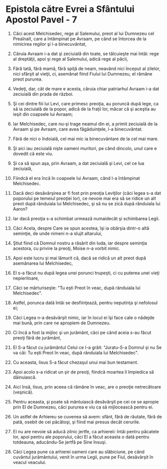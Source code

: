 # Epistola c&#259;tre Evrei a Sf&#226;ntului Apostol Pavel - 7

1. Căci acest Melchisedec, rege al Salemului, preot al lui Dumnezeu cel Preaînalt, care a întâmpinat pe Avraam, pe când se întorcea de la nimicirea regilor şi l-a binecuvântat, 

2. Căruia Avraam i-a dat şi zeciuială din toate, se tâlcuieşte mai întâi: rege al dreptăţii, apoi şi rege al Salemului, adică rege al păcii, 

3. Fără tată, fără mamă, fără spiţă de neam, neavând nici început al zilelor, nici sfârşit al vieţii, ci, asemănat fiind Fiului lui Dumnezeu, el rămâne preot pururea. 

4. Vedeţi, dar, cât de mare e acesta, căruia chiar patriarhul Avraam i-a dat zeciuială din prada de război. 

5. Şi cei dintre fiii lui Levi, care primesc preoţia, au poruncă după lege, ca să ia zeciuială de la popor, adică de la fraţii lor, măcar că şi aceştia au ieşit din coapsele lui Avraam; 

6. Iar Melchisedec, care nu-şi trage neamul din ei, a primit zeciuială de la Avraam şi pe Avraam, care avea făgăduinţele, l-a binecuvântat. 

7. Fără de nici o îndoială, cel mai mic ia binecuvântare de la cel mai mare. 

8. Şi aici iau zeciuială nişte oameni muritori, pe când dincolo, unul care e dovedit că este viu. 

9. Şi ca să spun aşa, prin Avraam, a dat zeciuială şi Levi, cel ce lua zeciuială, 

10. Fiindcă el era încă în coapsele lui Avraam, când l-a întâmpinat Melchisedec. 

11. Dacă deci desăvârşirea ar fi fost prin preoţia Leviţilor (căci legea s-a dat poporului pe temeiul preoţiei lor), ce nevoie mai era să se ridice un alt preot după rânduiala lui Melchisedec, şi să nu se zică după rânduiala lui Aaron? 

12. Iar dacă preoţia s-a schimbat urmează numaidecât şi schimbarea Legii. 

13. Căci Acela, despre Care se spun acestea, îşi ia obârşia dintr-o altă seminţie, de unde nimeni n-a slujit altarului, 

14. Ştiut fiind că Domnul nostru a răsărit din Iuda, iar despre seminţia acestora, cu privire la preoţi, Moise n-a vorbit nimic. 

15. Apoi este lucru şi mai lămurit că, dacă se ridică un alt preot după asemănarea lui Melchisedec, 

16. El s-a făcut nu după legea unei porunci trupeşti, ci cu puterea unei vieţi nepieritoare, 

17. Căci se mărturiseşte: "Tu eşti Preot în veac, după rânduiala lui Melchisedec". 

18. Astfel, porunca dată întâi se desfiinţează, pentru neputinţa şi nefolosul ei; 

19. Căci Legea n-a desăvârşit nimic, iar în locul ei îşi face cale o nădejde mai bună, prin care ne apropiem de Dumnezeu. 

20. Ci încă a fost la mijloc şi un jurământ, căci pe când aceia s-au făcut preoţi fără de jurământ, 

21. El S-a făcut cu jurământul Celui ce I-a grăit: "Juratu-S-a Domnul şi nu Se va căi: Tu eşti Preot în veac, după rânduiala lui Melchisedec". 

22. Cu aceasta, Iisus S-a făcut chezaşul unui mai bun testament. 

23. Apoi acolo s-a ridicat un şir de preoţi, fiindcă moartea îi împiedica să dăinuiască. 

24. Aici însă, Iisus, prin aceea că rămâne în veac, are o preoţie netrecătoare (veşnică). 

25. Pentru aceasta, şi poate să mântuiască desăvârşit pe cei ce se apropie prin El de Dumnezeu, căci pururea e viu ca să mijlocească pentru ei. 

26. Un astfel de Arhiereu se cuvenea să avem: sfânt, fără de răutate, fără de pată, osebit de cei păcătoşi, şi fiind mai presus decât cerurile. 

27. El nu are nevoie să aducă zilnic jertfe, ca arhiereii: întâi pentru păcatele lor, apoi pentru ale poporului, căci El a făcut aceasta o dată pentru totdeauna, aducându-Se jertfă pe Sine însuşi. 

28. Căci Legea pune ca arhierei oameni care au slăbiciune, pe când cuvântul jurământului, venit în urma Legii, pune pe Fiul, desăvârşit în veacul veacului. 


